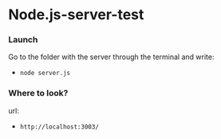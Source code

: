 # Node.js-server-test

### Launch
Go to the folder with the server through the terminal and write: 
- ```node server.js```

### Where to look?
url: 
- ```http://localhost:3003/```

